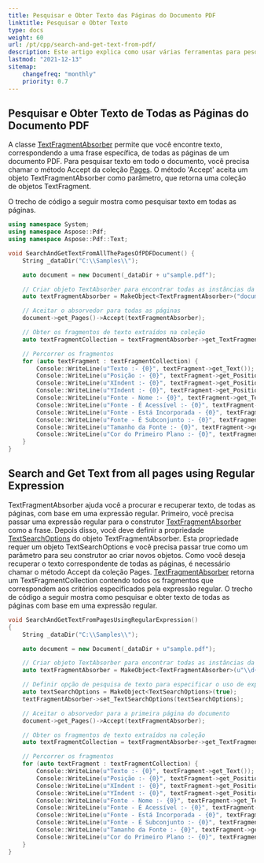 ```yaml
---
title: Pesquisar e Obter Texto das Páginas do Documento PDF
linktitle: Pesquisar e Obter Texto
type: docs
weight: 60
url: /pt/cpp/search-and-get-text-from-pdf/
description: Este artigo explica como usar várias ferramentas para pesquisar e obter texto de documentos PDF. Podemos pesquisar com expressões regulares em páginas específicas ou em todo o documento.
lastmod: "2021-12-13"
sitemap:
    changefreq: "monthly"
    priority: 0.7
---
```


## Pesquisar e Obter Texto de Todas as Páginas do Documento PDF

A classe [TextFragmentAbsorber](https://reference.aspose.com/pdf/cpp/class/aspose.pdf.text.text_fragment_absorber/) permite que você encontre texto, correspondendo a uma frase específica, de todas as páginas de um documento PDF. Para pesquisar texto em todo o documento, você precisa chamar o método Accept da coleção [Pages](https://reference.aspose.com/pdf/cpp/class/aspose.pdf.page). O método 'Accept' aceita um objeto TextFragmentAbsorber como parâmetro, que retorna uma coleção de objetos TextFragment.

O trecho de código a seguir mostra como pesquisar texto em todas as páginas.

```cpp
using namespace System;
using namespace Aspose::Pdf;
using namespace Aspose::Pdf::Text;

void SearchAndGetTextFromAllThePagesOfPDFDocument() {
    String _dataDir("C:\\Samples\\");

    auto document = new Document(_dataDir + u"sample.pdf");

    // Criar objeto TextAbsorber para encontrar todas as instâncias da frase de pesquisa de entrada
    auto textFragmentAbsorber = MakeObject<TextFragmentAbsorber>("documento");

    // Aceitar o absorvedor para todas as páginas
    document->get_Pages()->Accept(textFragmentAbsorber);

    // Obter os fragmentos de texto extraídos na coleção
    auto textFragmentCollection = textFragmentAbsorber->get_TextFragments();

    // Percorrer os fragmentos
    for (auto textFragment : textFragmentCollection) {
        Console::WriteLine(u"Texto :- {0}", textFragment->get_Text());
        Console::WriteLine(u"Posição :- {0}", textFragment->get_Position());
        Console::WriteLine(u"XIndent :- {0}", textFragment->get_Position()->get_XIndent());
        Console::WriteLine(u"YIndent :- {0}", textFragment->get_Position()->get_YIndent());
        Console::WriteLine(u"Fonte - Nome :- {0}", textFragment->get_TextState()->get_Font()->get_FontName());
        Console::WriteLine(u"Fonte - É Acessível :- {0}", textFragment->get_TextState()->get_Font()->get_IsAccessible());
        Console::WriteLine(u"Fonte - Está Incorporada - {0}", textFragment->get_TextState()->get_Font()->get_IsEmbedded());
        Console::WriteLine(u"Fonte - É Subconjunto :- {0}", textFragment->get_TextState()->get_Font()->get_IsSubset());
        Console::WriteLine(u"Tamanho da Fonte :- {0}", textFragment->get_TextState()->get_FontSize());
        Console::WriteLine(u"Cor do Primeiro Plano :- {0}", textFragment->get_TextState()->get_ForegroundColor());
    }
}
```

## Search and Get Text from all pages using Regular Expression

TextFragmentAbsorber ajuda você a procurar e recuperar texto, de todas as páginas, com base em uma expressão regular. Primeiro, você precisa passar uma expressão regular para o construtor [TextFragmentAbsorber](https://reference.aspose.com/pdf/cpp/class/aspose.pdf.text.text_fragment_absorber/) como a frase. Depois disso, você deve definir a propriedade [TextSearchOptions](https://reference.aspose.com/pdf/cpp/class/aspose.pdf.text.text_search_options/) do objeto TextFragmentAbsorber. Esta propriedade requer um objeto TextSearchOptions e você precisa passar true como um parâmetro para seu construtor ao criar novos objetos. Como você deseja recuperar o texto correspondente de todas as páginas, é necessário chamar o método Accept da coleção Pages. [TextFragmentAbsorber](https://reference.aspose.com/pdf/cpp/class/aspose.pdf.text.text_fragment_absorber/) retorna um TextFragmentCollection contendo todos os fragmentos que correspondem aos critérios especificados pela expressão regular. O trecho de código a seguir mostra como pesquisar e obter texto de todas as páginas com base em uma expressão regular.

```cpp
void SearchAndGetTextFromPagesUsingRegularExpression()
{
    String _dataDir("C:\\Samples\\");

    auto document = new Document(_dataDir + u"sample.pdf");

    // Criar objeto TextAbsorber para encontrar todas as instâncias da frase de pesquisa de entrada
    auto textFragmentAbsorber = MakeObject<TextFragmentAbsorber>(u"\\d{4}-\\d{4}"); // como 1999-2000

    // Definir opção de pesquisa de texto para especificar o uso de expressão regular
    auto textSearchOptions = MakeObject<TextSearchOptions>(true);
    textFragmentAbsorber->set_TextSearchOptions(textSearchOptions);

    // Aceitar o absorvedor para a primeira página do documento
    document->get_Pages()->Accept(textFragmentAbsorber);

    // Obter os fragmentos de texto extraídos na coleção
    auto textFragmentCollection = textFragmentAbsorber->get_TextFragments();

    // Percorrer os fragmentos
    for (auto textFragment : textFragmentCollection) {
        Console::WriteLine(u"Texto :- {0}", textFragment->get_Text());
        Console::WriteLine(u"Posição :- {0}", textFragment->get_Position());
        Console::WriteLine(u"XIndent :- {0}", textFragment->get_Position()->get_XIndent());
        Console::WriteLine(u"YIndent :- {0}", textFragment->get_Position()->get_YIndent());
        Console::WriteLine(u"Fonte - Nome :- {0}", textFragment->get_TextState()->get_Font()->get_FontName());
        Console::WriteLine(u"Fonte - É Acessível :- {0}", textFragment->get_TextState()->get_Font()->get_IsAccessible());
        Console::WriteLine(u"Fonte - Está Incorporada - {0}", textFragment->get_TextState()->get_Font()->get_IsEmbedded());
        Console::WriteLine(u"Fonte - É Subconjunto :- {0}", textFragment->get_TextState()->get_Font()->get_IsSubset());
        Console::WriteLine(u"Tamanho da Fonte :- {0}", textFragment->get_TextState()->get_FontSize());
        Console::WriteLine(u"Cor do Primeiro Plano :- {0}", textFragment->get_TextState()->get_ForegroundColor());
    }
}
```